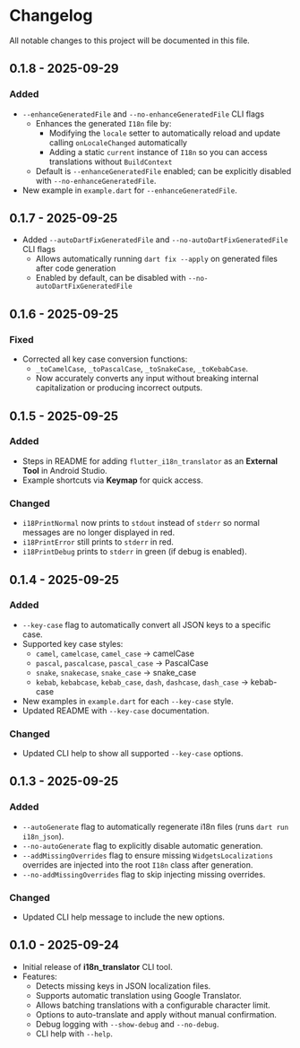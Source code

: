 # Changelog

All notable changes to this project will be documented in this file.

## 0.1.8 - 2025-09-29
### Added
- `--enhanceGeneratedFile` and `--no-enhanceGeneratedFile` CLI flags
  - Enhances the generated `I18n` file by:
    - Modifying the `locale` setter to automatically reload and update calling `onLocaleChanged` automatically
    - Adding a static `current` instance of `I18n` so you can access translations without `BuildContext`
  - Default is `--enhanceGeneratedFile` enabled; can be explicitly disabled with `--no-enhanceGeneratedFile`.
- New example in `example.dart` for `--enhanceGeneratedFile`.

## 0.1.7 - 2025-09-25

- Added `--autoDartFixGeneratedFile` and `--no-autoDartFixGeneratedFile` CLI flags
  - Allows automatically running `dart fix --apply` on generated files after code generation
  - Enabled by default, can be disabled with `--no-autoDartFixGeneratedFile`

## 0.1.6 - 2025-09-25
### Fixed
- Corrected all key case conversion functions:
  - `_toCamelCase`, `_toPascalCase`, `_toSnakeCase`, `_toKebabCase`.
  - Now accurately converts any input without breaking internal capitalization or producing incorrect outputs.

## 0.1.5 - 2025-09-25
### Added
- Steps in README for adding `flutter_i18n_translator` as an **External Tool** in Android Studio.
- Example shortcuts via **Keymap** for quick access.

### Changed
- `i18PrintNormal` now prints to `stdout` instead of `stderr` so normal messages are no longer displayed in red.
- `i18PrintError` still prints to `stderr` in red.
- `i18PrintDebug` prints to `stderr` in green (if debug is enabled).

## 0.1.4 - 2025-09-25
### Added
- `--key-case` flag to automatically convert all JSON keys to a specific case.
- Supported key case styles:
  - `camel`, `camelcase`, `camel_case` → camelCase
  - `pascal`, `pascalcase`, `pascal_case` → PascalCase
  - `snake`, `snakecase`, `snake_case` → snake_case
  - `kebab`, `kebabcase`, `kebab_case`, `dash`, `dashcase`, `dash_case` → kebab-case
- New examples in `example.dart` for each `--key-case` style.
- Updated README with `--key-case` documentation.

### Changed
- Updated CLI help to show all supported `--key-case` options.

## 0.1.3 - 2025-09-25
### Added
- `--autoGenerate` flag to automatically regenerate i18n files (runs `dart run i18n_json`).
- `--no-autoGenerate` flag to explicitly disable automatic generation.
- `--addMissingOverrides` flag to ensure missing `WidgetsLocalizations` overrides are injected into the root `I18n` class after generation.
- `--no-addMissingOverrides` flag to skip injecting missing overrides.

### Changed
- Updated CLI help message to include the new options.

## 0.1.0 - 2025-09-24
- Initial release of **i18n_translator** CLI tool.
- Features:
  - Detects missing keys in JSON localization files.
  - Supports automatic translation using Google Translator.
  - Allows batching translations with a configurable character limit.
  - Options to auto-translate and apply without manual confirmation.
  - Debug logging with `--show-debug` and `--no-debug`.
  - CLI help with `--help`.
